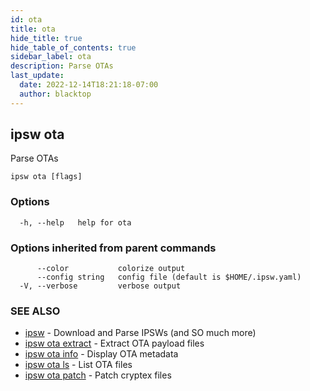 ```yaml
---
id: ota
title: ota
hide_title: true
hide_table_of_contents: true
sidebar_label: ota
description: Parse OTAs
last_update:
  date: 2022-12-14T18:21:18-07:00
  author: blacktop
---
```

## ipsw ota

Parse OTAs

```
ipsw ota [flags]
```

### Options

```
  -h, --help   help for ota
```

### Options inherited from parent commands

```
      --color           colorize output
      --config string   config file (default is $HOME/.ipsw.yaml)
  -V, --verbose         verbose output
```

### SEE ALSO

* [ipsw](/docs/cli/ipsw)	 - Download and Parse IPSWs (and SO much more)
* [ipsw ota extract](/docs/cli/ipsw/ota/extract)	 - Extract OTA payload files
* [ipsw ota info](/docs/cli/ipsw/ota/info)	 - Display OTA metadata
* [ipsw ota ls](/docs/cli/ipsw/ota/ls)	 - List OTA files
* [ipsw ota patch](/docs/cli/ipsw/ota/patch)	 - Patch cryptex files

